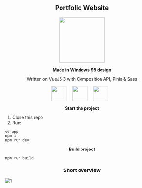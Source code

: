 <h2 align="center">Portfolio Website</h2>
<p align="center">
    <img width="150px" src="https://upload.wikimedia.org/wikipedia/commons/9/95/Vue.js_Logo_2.svg" />
</p>

<p align="center">
    <b>Made in Windows 95 design</b>
</p>
<p align="center">
    Written on VueJS 3 with Composition API, Pinia & Sass
</p>

<p align="center">
    <img align="center" style="margin-right: 15px" width="50px" src="https://upload.wikimedia.org/wikipedia/commons/9/95/Vue.js_Logo_2.svg" alt="" />
    <img align="center" style="margin-right: 15px" height="50px" src="https://pinia.vuejs.org/logo.svg" alt="" />
    <img align="center" style="margin-right: 15px" width="50px" src="https://upload.wikimedia.org/wikipedia/commons/thumb/9/96/Sass_Logo_Color.svg/1280px-Sass_Logo_Color.svg.png" />
</p>

<p align="center"><b>Start the project</b></p>

<ol>
    <li>Clone this repo</li>
    <li>Run:</li>
</ol>

    cd app
    npm i
    npm run dev

<p align="center"><b>Build project</b></p>

    npm run build


<h3 align="center">Short overview</h2>

![1](https://user-images.githubusercontent.com/51407990/190703970-16eb1924-b449-4e02-8dd9-34b545c7161f.png)
